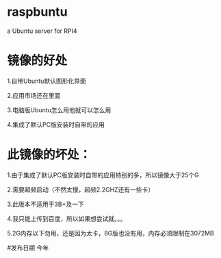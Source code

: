 # raspbuntu
a Ubuntu server for RPI4
# 镜像的好处
1.自带Ubuntu默认图形化界面

2.应用市场还在里面

3.电脑版Ubuntu怎么用他就可以怎么用

4.集成了默认PC版安装时自带的应用

# 此镜像的坏处：
1.由于集成了默认PC版安装时自带的应用特别的多，所以镜像大于25个G

2.需要超频启动（不然太慢，超频2.2GHZ还有一些卡）

3.此版本不适用于3B+及一下

4.我只能上传到百度，所以如果想尝试就。。。

5.2G内存以下勿用，还是因为太卡，8G版也没有用，内存必须限制在3072MB

#发布日期
今年
